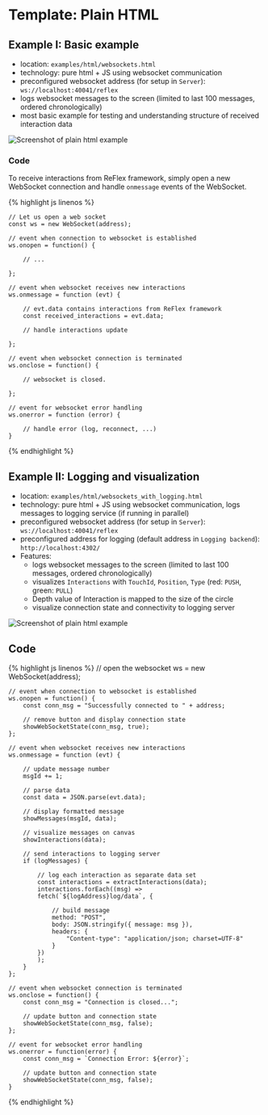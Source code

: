 # Template: Plain HTML

## Example I: Basic example

* location: `examples/html/websockets.html`
* technology: pure html + JS using websocket communication
* preconfigured websocket address (for setup in `Server`): `ws://localhost:40041/reflex`
* logs websocket messages to the screen (limited to last 100 messages, ordered chronologically)
* most basic example for testing and understanding structure of received interaction data

![Screenshot of plain html example](/reflex/assets/img/templates/screen_plain-html.png)

### Code

To receive interactions from ReFlex framework, simply open a new WebSocket connection and handle `onmessage` events of the WebSocket.

{% highlight js linenos %}

    // Let us open a web socket
    const ws = new WebSocket(address);
    
    // event when connection to websocket is established
    ws.onopen = function() {

        // ...

    };
    
    // event when websocket receives new interactions
    ws.onmessage = function (evt) { 

        // evt.data contains interactions from ReFlex framework
        const received_interactions = evt.data;

        // handle interactions update
               
    };
    
    // event when websocket connection is terminated
    ws.onclose = function() { 
        
        // websocket is closed.
        
    };

    // event for websocket error handling
    ws.onerror = function (error) {

        // handle error (log, reconnect, ...)
    }

{% endhighlight %}

## Example II: Logging and visualization

* location: `examples/html/websockets_with_logging.html`
* technology: pure html + JS using websocket communication, logs messages to logging service (if running in parallel)
* preconfigured websocket address (for setup in `Server`): `ws://localhost:40041/reflex`
* preconfigured address for logging (default address in `Logging backend`): `http://localhost:4302/`
* Features:
  * logs websocket messages to the screen (limited to last 100 messages, ordered chronologically)
  * visualizes `Interactions` with `TouchId`, `Position`, `Type` (red: `PUSH`, green: `PULL`)
  * Depth value of Interaction is mapped to the size of the circle
  * visualize connection state and connectivity to logging server

![Screenshot of plain html example](/reflex/assets/img/templates/screen_html-logging.png)

## Code

{% highlight js linenos %}
    // open the websocket
    ws = new WebSocket(address);
    
    // event when connection to websocket is established
    ws.onopen = function() {
        const conn_msg = "Successfully connected to " + address;

        // remove button and display connection state
        showWebSocketState(conn_msg, true);
    };
    
    // event when websocket receives new interactions
    ws.onmessage = function (evt) { 

        // update message number
        msgId += 1;

        // parse data
        const data = JSON.parse(evt.data);

        // display formatted message
        showMessages(msgId, data);

        // visualize messages on canvas
        showInteractions(data);

        // send interactions to logging server
        if (logMessages) {

            // log each interaction as separate data set
            const interactions = extractInteractions(data);
            interactions.forEach((msg) => 
            fetch(`${logAddress}log/data`, {

                // build message
                method: "POST",
                body: JSON.stringify({ message: msg }),
                headers: {
                    "Content-type": "application/json; charset=UTF-8"
                }
            })                        
            );
        }
    };
    
    // event when websocket connection is terminated
    ws.onclose = function() { 
        const conn_msg = "Connection is closed...";

        // update button and connection state
        showWebSocketState(conn_msg, false);
    };

    // event for websocket error handling
    ws.onerror = function(error) {
        const conn_msg = `Connection Error: ${error}`;

        // update button and connection state
        showWebSocketState(conn_msg, false);
    }

{% endhighlight %}
